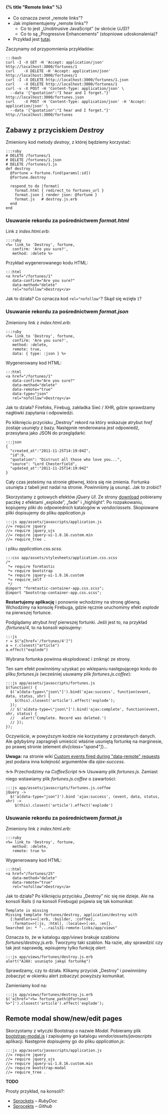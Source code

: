 #### {% title "Remote links" %}

* Co oznacza zwrot „remote links”?
* Jak implementujemy „remote links”?
  - Co to jest „Unobtrusive JavaScript” (w skrócie *UJS*)?
  - Co to są „Progressive Enhancements” (stopniowe udoskonalenia)?
* Przykład jest [tutaj](https://github.com/wbzyl/rails31-remote-links).

Zaczynamy od przypomnienia przykładów:

    :::bash
    curl -I -X GET -H 'Accept: application/json' http://localhost:3000/fortunes/1
    curl    -X DELETE -H 'Accept: application/json' http://localhost:3000/fortunes/1
    curl -I -X DELETE http://localhost:3000/fortunes/1.json
    curl    -X DELETE http://localhost:3000/fortunes/1
    curl -v -X POST -H 'Content-Type: application/json' \
      --data '{"quotation":"I hear and I forget."}' http://localhost:3000/fortunes.json
    curl    -X POST -H 'Content-Type: application/json' -H 'Accept: application/json' \
      --data '{"quotation":"I hear and I forget."}' http://localhost:3000/fortunes


## Zabawy z przyciskiem *Destroy*

Zmieniony kod metody *destroy*, z której będziemy korzystać:

    :::ruby
    # DELETE /fortunes/1
    # DELETE /fortunes/1.json
    # DELETE /fortunes/1.js
    def destroy
      @fortune = Fortune.find(params[:id])
      @fortune.destroy

      respond_to do |format|
        format.html { redirect_to fortunes_url }
        format.json { render json: @fortune }
        format.js   # destroy.js.erb
      end
    end


### Usuwanie rekordu za pośrednictwem *format.html*

Link z *index.html.erb*:

    :::ruby
    <%= link_to 'Destroy', fortune,
       confirm: 'Are you sure?',
       method: :delete %>


Przykład wygenerowanego kodu HTML:

    :::html
    <a href="/fortunes/1"
       data-confirm="Are you sure?"
       data-method="delete"
       rel="nofollow">Destroy</a>

Jak to działa? Co oznacza kod `rel="nofollow"`?
Skąd się wzięła `1`?


### Usuwanie rekordu za pośrednictwem *format.json*

Zmieniony link z *index.html.erb*:

    :::ruby
    <%= link_to 'Destroy', fortune,
       confirm: 'Are you sure?',
       method: :delete,
       remote: true,
       data: { type: :json } %>

Wygenerowany kod HTML:

    :::html
    <a href="/fortunes/1"
       data-confirm="Are you sure?"
       data-method="delete"
       data-remote="true"
       data-type="json"
       rel="nofollow">Destroy</a>

Jak to działa? Firefoks, Firebug, zakładka Sieć / XHR, gdzie sprawdzamy
nagłówki zapytania i odpowiedzi.

Po kliknięciu przycisku „Destroy” rekord na który wskazuje atrybut
*href* zostaje usunięty z bazy. Następnie renderowana jest odpowiedź,
przesyłana jako JSON do przeglądarki:

    :::json
    {
      "created_at":"2011-11-25T14:19:04Z",
      "id":9,
      "quotation": "Distrust all those who love you...",
      "source": "Lord Chesterfield",
      "updated_at":"2011-11-25T14:19:04Z"
    }

Cały czas jesteśmy na stronie głównej, która się nie zmienia.
Fortunka usunięta z tabeli jest nadal na stronie.
Powinniśmy ją usunąć. Jak to zrobić?

Skorzystamy z gotowych efektów *jQuery UI*. Ze strony
[download](http://jqueryui.com/download) pobieramy paczkę
z efektami „explode”, „fade” i „highlight”.
Po rozpakowaniu, kopiujemy pliki do odpowiednich
katalogów w *vendor/assets*. Skopiowane pliki
dopisujemy do pliku *application.js*

    :::js app/assets/javascripts/application.js
    //= require jquery
    //= require jquery_ujs
    //= require jquery-ui-1.8.16.custom.min
    //= require_tree .

i pliku *application.css.scss*.

    :::css app/assets/stylesheets/application.css.scss
    /*
     *= require formtastic
     *= require bootstrap
     *= require jquery-ui-1.8.16.custom
     *= require_self
     */
    @import "formtastic-container-app.css.scss";
    @import "bootstrap-container-app.css.scss";

**Restartujemy aplikację** i ponownie wchodzimy na stronę główną.
Wchodzimy na konsolę Firebuga, gdzie ręcznie uruchomimy
efekt *explode* na pierwszej fortunce.

Podglądamy atrybut *href* pierwszej fortunki.
Jeśli jest to, na przykład */fortunes/4*, to na konsoli wpisujemy:

    :::js
    r = $("a[href='/fortunes/4']")
    a = r.closest("article")
    a.effect("explode")

Wybrana fortunka powinna eksplodować i zniknąć ze strony.

Ten sam efekt powinniśmy uzyskać po wklepaniu następującego kodu
do pliku *fortunes.js* (wcześniej usuwamy plik *fortunes.js.coffee*):

    :::js app/assets/javascripts/fortunes.js
    $(function() {
      $('a[data-type=\"json\"]').bind('ajax:success', function(event, data, status, xhr) {
        $(this).closest('article').effect('explode');
      });
      // $('a[data-type=\"json\"]').bind('ajax:complete', function(event, xhr, status) {
      //   alert('Complete. Record was deleted.')
      // });
    });

Oczywiście, w powyższym kodzie nie korzystamy z przesłanych danych.
Ale gdybyśmy zapragnęli umieścić właśnie usuniętą fortunkę na marginesie,
po prawej stronie (element *div[class="span4"]*)…

**Uwaga:** na stronie wiki
[Custom events fired during "data-remote" requests](https://github.com/rails/jquery-ujs/wiki/ajax)
jest podana inna kolejność argumentów dla *ajax-success*.


☕☕ Przechodzimy na *CoffeeScript* ☕☕ Usuwamy plik *fortunes.js*.
Zamiast niego wstawiamy plik *fortunes.js.coffee* o zawartości:

    :::js app/assets/javascripts/fortunes.js.coffee
    jQuery ->
      $('a[data-type="json"]').bind 'ajax:success', (event, data, status, xhr) ->
        $(this).closest('article').effect('explode')


### Usuwanie rekordu za pośrednictwem *format.js*

Zmieniony link z *index.html.erb*:

    :::ruby
    <%= link_to 'Destroy', fortune,
       method: :delete,
       remote: true %>

Wygenerowany kod HTML:

    :::html
    <a href="/fortunes/25"
       data-method="delete"
       data-remote="true"
       rel="nofollow">Destroy</a>

Jak to działa? Po kliknięciu przycisku „Destroy” nic się nie dzieje.
Ale na konsoli Rails (i na konsoli Firebuga) pojawia się tak komunikat:

    Template is missing
    Missing template fortunes/destroy, application/destroy with
      {:handlers=>[:erb, :builder, :coffee],
       :formats=>[:js, :html], :locale=>[:en, :en]}.
    Searched in: * "...rails31-remote-links/app/views"

Oznacza to, że w katalogu *app/views* brakuje szablonu *fortunes/destroy.js.erb*.
Tworzymy taki szablon. Na razie, aby sprawdzić czy tak jest naprawdę,
 wpisujemy tylko funkcję *alert*:

    :::js app/views/fortunes/destroy.js.erb
    alert("AJAX: usunięto jakąś fortunkę")

Sprawdzamy, czy to działa. Klikamy przycisk „Destroy” i powinniśmy
zobaczyć w okienku alert zobaczyć powyższy komunikat.

Zamieniamy kod na:

    :::js app/views/fortunes/destroy.js.erb
    $('a[href="<%= fortune_path(@fortune) %>"]').closest('article').effect('explode');


## Remote modal show/new/edit pages

Skorzystamy z wtyczki Bootstrap o nazwie *Modal*.
Pobieramy plik [bootstrap-modal.js](http://twitter.github.com/bootstrap/1.4.0/bootstrap-modal.js)
i zapisujemy go katalogu *vendor/assets/javascripts* aplikacji.
Następnie dopisujemy go do pliku *application.js*:

    :::js app/assets/javascripts/application.js
    //= require jquery
    //= require jquery_ujs
    //= require jquery-ui-1.8.16.custom.min
    //= require bootstrap-modal
    //= require_tree .

**TODO**

Prosty przykład, na konsoli?:

* [Sprockets](http://rubydoc.info/gems/sprockets/2.1.2/file/README.md) – *RubyDoc*
* [Sprocekts](https://github.com/sstephenson/sprockets) – *Github*
